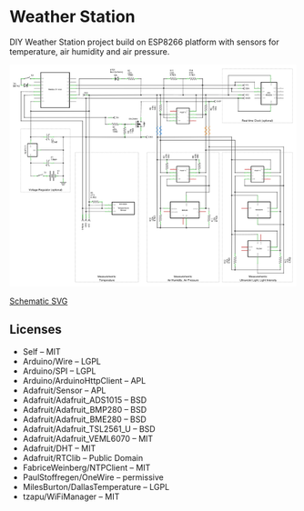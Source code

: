 # Weather Station
DIY Weather Station project build on ESP8266 platform with sensors for temperature, air humidity and air pressure.

![DIY](https://github.com/edmw/weatherstation/raw/master/Files/Schematic-v2.png)

[Schematic SVG](https://github.com/edmw/weatherstation/raw/master/Files/Schematic-v2.svg)

## Licenses

 * Self – MIT
 * Arduino/Wire – LGPL
 * Arduino/SPI – LGPL
 * Arduino/ArduinoHttpClient – APL
 * Adafruit/Sensor – APL
 * Adafruit/Adafruit_ADS1015 – BSD
 * Adafruit/Adafruit_BMP280 – BSD
 * Adafruit/Adafruit_BME280 – BSD
 * Adafruit/Adafruit_TSL2561_U – BSD
 * Adafruit/Adafruit_VEML6070 – MIT
 * Adafruit/DHT – MIT
 * Adafruit/RTClib – Public Domain
 * FabriceWeinberg/NTPClient – MIT
 * PaulStoffregen/OneWire – permissive
 * MilesBurton/DallasTemperature – LGPL
 * tzapu/WiFiManager – MIT
